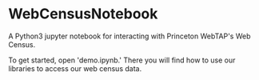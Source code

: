 # WebCensusNotebook

A Python3 jupyter notebook for interacting with Princeton WebTAP's Web Census.

To get started, open 'demo.ipynb.' There you will find how to use our libraries to access our web census data.